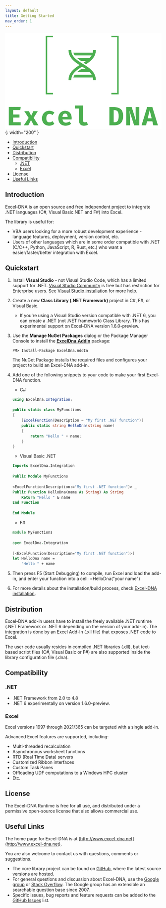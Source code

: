 ```yaml
---
layout: default
title: Getting Started
nav_order: 1
---
```


![Logo](images\logo_transparent.png){: width="200" }

- [Introduction](#introduction)
- [Quickstart](#quickstart)
- [Distribution](#distribution)
- [Compatibility](#compatibility)
  - [.NET](#net)
  - [Excel](#excel)
- [License](#license)
- [Useful Links](#useful-links)

## Introduction

Excel-DNA is an open source and free independent project to integrate .NET languages (C#, Visual Basic.NET and F#) into Excel.

The library is useful for:
- VBA users looking for a more robust development experience - language features, deployment, version control, etc.
- Users of other languages which are in some order compatible with .NET (C/C++, Python, JavaScript, R, Rust, etc.) who want a easier/faster/better integration with Excel.

## Quickstart

1. Install **Visual Studio** - not Visual Studio Code, which has a limited support for .NET. [Visual Studio Community](https://visualstudio.microsoft.com/vs/community/) is free but has restriction for Enterprise users. See [Visual Studio installation](basic-features/visual-studio-installation) for more help.

2. Create a new **Class Library (.NET Framework)** project in C#, F#, or Visual Basic.
   - If you're using a Visual Studio version compatible with .NET 6, you can create a .NET (not .NET framework) Class Library. This has experimental support on Excel-DNA version 1.6.0-preview.

3. Use the **Manage NuGet Packages** dialog or the Package Manager Console to install the **[ExcelDna.AddIn](https://www.nuget.org/packages/ExcelDna.AddIn/)** package:
    ```
    PM> Install-Package ExcelDna.AddIn
    ```
    The NuGet Package installs the required files and configures your project to build an Excel-DNA add-in.

4. Add one of the following snippets to your code to make your first Excel-DNA function.

   - C#

    ```csharp
    using ExcelDna.Integration;

    public static class MyFunctions
    {
        [ExcelFunction(Description = "My first .NET function")]
        public static string HelloDna(string name)
        {
            return "Hello " + name;
        }
    }
    ```

   - Visual Basic .NET

    ```vb
    Imports ExcelDna.Integration

    Public Module MyFunctions

    <ExcelFunction(Description:="My first .NET function")> _
    Public Function HelloDna(name As String) As String
        Return "Hello " & name
    End Function

    End Module
    ```

   - F#

    ```fsharp
    module MyFunctions

    open ExcelDna.Integration

    [<ExcelFunction(Description="My first .NET function")>]
    let HelloDna name =
        "Hello " + name
    ```

5. Then press F5 (Start Debugging) to compile, run Excel and load the add-in, and enter your function into a cell: =HelloDna("your name")
6. For more details about the installation/build process, check [Excel-DNA installation](basic-features/excel-dna-installation). 

## Distribution

Excel-DNA add-in users have to install the freely available .NET runtime (.NET Framework or .NET 6 depending on the version of your add-in). The integration is done by an Excel Add-In (.xll file) that exposes .NET code to Excel.

The user code usually resides in compiled .NET libraries (.dll), but text-based script files (C#, Visual Basic or F#) are also supported inside the library configuration file (.dna).

## Compatibility

### .NET

- .NET Framework from 2.0 to 4.8
- .NET 6 experimentally on version 1.6.0-preview.

### Excel

Excel versions 1997 through 2021/365 can be targeted with a single add-in.

Advanced Excel features are supported, including:
- Multi-threaded recalculation
- Asynchronous worksheet functions
- RTD (Real Time Data) servers
- Customized Ribbon interfaces
- Custom Task Panes
- Offloading UDF computations to a Windows HPC cluster
- Etc.

## License

The Excel-DNA Runtime is free for all use, and distributed under a permissive open-source license that also allows commercial use.

## Useful Links
The home page for Excel-DNA is at [http://www.excel-dna.net](http://www.excel-dna.net).

You are also welcome to contact us with questions, comments or suggestions.

- The core library project can be found on [GitHub](https://github.com/Excel-DNA/ExcelDna), where the latest source versions are hosted.
- For general questions and discussion about Excel-DNA, use the [Google group](https://groups.google.com/group/exceldna) or [Stack Overflow](http://stackoverflow.com/questions/tagged/excel-dna). The Google group has an extensible an searchable question base since 2007.
- Specific issues, bug reports and feature requests can be added to the [GitHub Issues](https://github.com/Excel-DNA/ExcelDna/issues) list.


